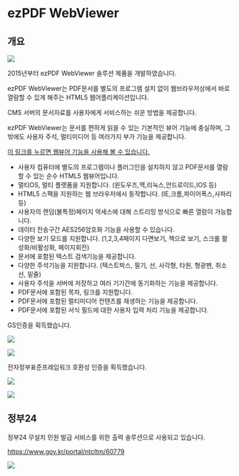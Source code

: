 # ezPDF WebViewer

## 개요

![](../wikiimage/webviewer.png)





2015년부터 ezPDF WebViewer 솔루션 제품을 개발하였습니다.

ezPDF WebViewer는 PDF문서를 별도의 프로그램 설치 없이 웹브라우저상에서 바로 열람할 수 있게 해주는 HTML5 웹어플리케이션입니다.

CMS 서버의 문서자료를 사용자에게 서비스하는 쉬운 방법을 제공합니다.



ezPDF WebViewer는 문서를 편하게 읽을 수 있는 기본적인 뷰어 기능에 충실하며, 그 밖에도 사용자 주석, 멀티미디어 등 여러가지 부가 기능을 제공합니다.



[이 링크를 누르면 웹뷰어 기능을 사용해 볼 수 있습니다.](http://webviewer.unidocs.co.kr/ezpdf/customLayout.jsp?contentId=657a504446205765627669657765725f55736572204d616e75616c5f32303135313031355f76312e302e706466)



- 사용자 컴퓨터에 별도의 프로그램이나 플러그인을 설치하지 않고 PDF문서를 열람할 수 있는 순수 HTML5 웹뷰어입니다.
- 멀티OS, 멀티 플랫폼을 지원합니다. (윈도우즈,맥,리눅스,안드로이드,IOS 등)
- HTML5 스팩을 지원하는 웹 브라우저에서 동작합니다. (IE,크롬,파이어폭스,사파리 등)
- 사용자의 랜덤(불특정)페이지 억세스에 대해 스트리밍 방식으로 빠른 열람이 가능합니다.
- 데이터 전송구간 AES256암호화 기능을 사용할 수 있습니다.
- 다양한 보기 모드를 지원합니다. (1,2,3,4페이지 다면보기, 책으로 보기, 스크롤 활성화/비활성화, 페이지회전)
- 문서에 포함된 텍스트 검색기능을 제공합니다.
- 다양한 주석기능을 지원합니다. (텍스트박스, 필기, 선, 사각형, 타원, 형광펜, 취소선, 밑줄)
- 사용자 주석을 서버에 저장하고 여러 기기간에 동기화하는 기능을 제공합니다.
- PDF문서에 포함된 목차, 링크를 지원합니다.
- PDF문서에 포함된 멀티미디어 컨텐츠를 재생하는 기능을 제공합니다.
- PDF문서에 포함된 서식 필드에 대한 사용자 입력 처리 기능을 제공합니다.



GS인증을 획득했습니다.

![](../wikiimage/webviewer.1.jpg)

![](../wikiimage/webviewer.2.jpg)


전자정부표준프레임워크 호환성 인증을 획득했습니다.

![](../wikiimage/webviewer.3.jpg)

![](../wikiimage/webviewer.4.jpg)

## 정부24

정부24 무설치 민원 발급 서비스를 위한 출력 솔루션으로 사용되고 있습니다.

<https://www.gov.kr/portal/ntcItm/60779>

![](../wikiimage/webviewer-gov.png)







